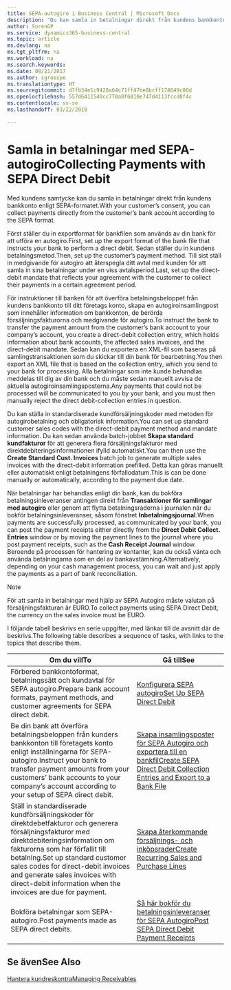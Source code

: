 ```yaml
---
title: SEPA-autogiro i Business Central | Microsoft Docs
description: "Du kan samla in betalningar direkt från kundens bankkonto enligt SEPA-formatet."
author: SorenGP
ms.service: dynamics365-business-central
ms.topic: article
ms.devlang: na
ms.tgt_pltfrm: na
ms.workload: na
ms.search.keywords: 
ms.date: 08/21/2017
ms.author: sgroespe
ms.translationtype: HT
ms.sourcegitcommit: d7fb34e1c9428a64c71ff47be8bcff174649c00d
ms.openlocfilehash: 557d6411540cc778a8f6810e747d4113fccd8f4c
ms.contentlocale: sv-se
ms.lasthandoff: 03/22/2018

---
```

# <a name="collecting-payments-with-sepa-direct-debit"></a><span data-ttu-id="291b2-103">Samla in betalningar med SEPA-autogiro</span><span class="sxs-lookup"><span data-stu-id="291b2-103">Collecting Payments with SEPA Direct Debit</span></span>
<span data-ttu-id="291b2-104">Med kundens samtycke kan du samla in betalningar direkt från kundens bankkonto enligt SEPA-formatet.</span><span class="sxs-lookup"><span data-stu-id="291b2-104">With your customer’s consent, you can collect payments directly from the customer’s bank account according to the SEPA format.</span></span>  

 <span data-ttu-id="291b2-105">Först ställer du in exportformat för bankfilen som används av din bank för att utföra en autogiro.</span><span class="sxs-lookup"><span data-stu-id="291b2-105">First, set up the export format of the bank file that instructs your bank to perform a direct debit.</span></span> <span data-ttu-id="291b2-106">Sedan ställer du in kundens betalningsmetod.</span><span class="sxs-lookup"><span data-stu-id="291b2-106">Then, set up the customer’s payment method.</span></span> <span data-ttu-id="291b2-107">Till sist ställ in medgivande för autogiro att återspegla ditt avtal med kunden för att samla in sina betalningar under en viss avtalsperiod.</span><span class="sxs-lookup"><span data-stu-id="291b2-107">Last, set up the direct-debit mandate that reflects your agreement with the customer to collect their payments in a certain agreement period.</span></span>  

 <span data-ttu-id="291b2-108">För instruktioner till banken för att överföra betalningsbeloppet från kundens bankkonto till ditt företags konto, skapa en autogiroinsamlingpost som innehåller information om bankkonton, de berörda försäljningsfakturorna och medgivande för autogiro.</span><span class="sxs-lookup"><span data-stu-id="291b2-108">To instruct the bank to transfer the payment amount from the customer’s bank account to your company’s account, you create a direct-debit collection entry, which holds information about bank accounts, the affected sales invoices, and the direct-debit mandate.</span></span> <span data-ttu-id="291b2-109">Sedan kan du exportera en XML-fil som baseras på samlingstransaktionen som du skickar till din bank för bearbetning.</span><span class="sxs-lookup"><span data-stu-id="291b2-109">You then export an XML file that is based on the collection entry, which you send to your bank for processing.</span></span> <span data-ttu-id="291b2-110">Alla betalningar som inte kunde behandlas meddelas till dig av din bank och du måste sedan manuellt avvisa de aktuella autogiroinsamlingsposterna.</span><span class="sxs-lookup"><span data-stu-id="291b2-110">Any payments that could not be processed will be communicated to you by your bank, and you must then manually reject the direct debit-collection entries in question.</span></span>  

 <span data-ttu-id="291b2-111">Du kan ställa in standardiserade kundförsäljningskoder med metoden för autogirobetalning och obligatorisk information.</span><span class="sxs-lookup"><span data-stu-id="291b2-111">You can set up standard customer sales codes with the direct-debit payment method and mandate information.</span></span> <span data-ttu-id="291b2-112">Du kan sedan använda batch-jobbet **Skapa standard kundfakturor** för att generera flera försäljningsfakturor med direktdebiteringsinformationen ifylld automatiskt.</span><span class="sxs-lookup"><span data-stu-id="291b2-112">You can then use the **Create Standard Cust. Invoices** batch job to generate multiple sales invoices with the direct-debit information prefilled.</span></span> <span data-ttu-id="291b2-113">Detta kan göras manuellt eller automatiskt enligt betalningens förfallodatum.</span><span class="sxs-lookup"><span data-stu-id="291b2-113">This is can be done manually or automatically, according to the payment due date.</span></span>  

 <span data-ttu-id="291b2-114">När betalningar har behandlas enligt din bank, kan du bokföra betalningsinleveranser antingen direkt från **Transaktioner för samlingar med autogiro** eller genom att flytta betalningsraderna i journalen när du bokför betalningsinleveranser, såsom fönstret **Inbetalningsjournal**.</span><span class="sxs-lookup"><span data-stu-id="291b2-114">When payments are successfully processed, as communicated by your bank, you can post the payment receipts either directly from the **Direct Debit Collect. Entries** window or by moving the payment lines to the journal where you post payment receipts, such as the **Cash Receipt Journal** window.</span></span> <span data-ttu-id="291b2-115">Beroende på processen för hantering av kontanter, kan du också vänta och använda betalningarna som en del av bankavstämning.</span><span class="sxs-lookup"><span data-stu-id="291b2-115">Alternatively, depending on your cash management process, you can wait and just apply the payments as a part of bank reconciliation.</span></span>  

> [!NOTE]  
>  <span data-ttu-id="291b2-116">För att samla in betalningar med hjälp av SEPA Autogiro måste valutan på försäljningsfakturan är EURO.</span><span class="sxs-lookup"><span data-stu-id="291b2-116">To collect payments using SEPA Direct Debit, the currency on the sales invoice must be EURO.</span></span>  

 <span data-ttu-id="291b2-117">I följande tabell beskrivs en serie uppgifter, med länkar till de avsnitt där de beskrivs.</span><span class="sxs-lookup"><span data-stu-id="291b2-117">The following table describes a sequence of tasks, with links to the topics that describe them.</span></span>   

|<span data-ttu-id="291b2-118">**Om du vill**</span><span class="sxs-lookup"><span data-stu-id="291b2-118">**To**</span></span>|<span data-ttu-id="291b2-119">**Gå till**</span><span class="sxs-lookup"><span data-stu-id="291b2-119">**See**</span></span>|  
|------------|-------------|  
|<span data-ttu-id="291b2-120">Förbered bankkontoformat, betalningssätt och kundavtal för SEPA autogiro.</span><span class="sxs-lookup"><span data-stu-id="291b2-120">Prepare bank account formats, payment methods, and customer agreements for SEPA direct debit.</span></span>|[<span data-ttu-id="291b2-121">Konfigurera SEPA autogiro</span><span class="sxs-lookup"><span data-stu-id="291b2-121">Set Up SEPA Direct Debit</span></span>](finance-how-to-set-up-sepa-direct-debit.md)|  
|<span data-ttu-id="291b2-122">Be din bank att överföra betalningsbeloppen från kunders bankkonton till företagets konto enligt inställningarna för SEPA-autogiro.</span><span class="sxs-lookup"><span data-stu-id="291b2-122">Instruct your bank to transfer payment amounts from your customers’ bank accounts to your company’s account according to your setup of SEPA direct debit.</span></span>|[<span data-ttu-id="291b2-123">Skapa insamlingsposter för SEPA Autogiro och exportera till en bankfil</span><span class="sxs-lookup"><span data-stu-id="291b2-123">Create SEPA Direct Debit Collection Entries and Export to a Bank File</span></span>](finance-how-create-sepa-direct-debit-collection-entries-export-bank-file.md)|  
|<span data-ttu-id="291b2-124">Ställ in standardiserade kundförsäljningskoder för direktdebetfakturor och generera försäljningsfakturor med direktdebiteringsinformation om fakturorna som har förfallit till betalning.</span><span class="sxs-lookup"><span data-stu-id="291b2-124">Set up standard customer sales codes for direct-debit invoices and generate sales invoices with direct-debit information when the invoices are due for payment.</span></span>|[<span data-ttu-id="291b2-125">Skapa återkommande försäljnings- och inköpsrader</span><span class="sxs-lookup"><span data-stu-id="291b2-125">Create Recurring Sales and Purchase Lines</span></span>](sales-how-work-standard-lines.md)|  
|<span data-ttu-id="291b2-126">Bokföra betalningar som SEPA-autogiro.</span><span class="sxs-lookup"><span data-stu-id="291b2-126">Post payments made as SEPA direct debits.</span></span>|[<span data-ttu-id="291b2-127">Så här bokför du betalningsinleveranser för SEPA Autogiro</span><span class="sxs-lookup"><span data-stu-id="291b2-127">Post SEPA Direct Debit Payment Receipts</span></span>](finance-how-to-post-sepa-direct-debit-payment-receipts.md)|  

## <a name="see-also"></a><span data-ttu-id="291b2-128">Se även</span><span class="sxs-lookup"><span data-stu-id="291b2-128">See Also</span></span>  
[<span data-ttu-id="291b2-129">Hantera kundreskontra</span><span class="sxs-lookup"><span data-stu-id="291b2-129">Managing Receivables</span></span>](receivables-manage-receivables.md)

